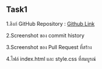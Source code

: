 ## Task1

1.ลิงก์ GitHub Repository : [Github Link](https://github.com/JessadaID/my-portfolio)

2.Screenshot ของ commit history

3.Screenshot ของ Pull Request ที่สร้าง

4.ไฟล์ index.html และ style.css ที่สมบูรณ์
